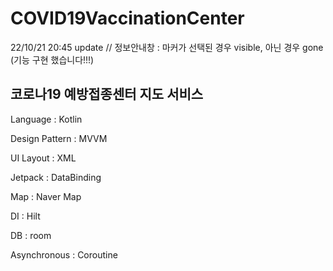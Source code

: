 # COVID19VaccinationCenter 
22/10/21 20:45 update // 정보안내창 : 마커가 선택된 경우 visible, 아닌 경우 gone (기능 구현 했습니다!!!)

## 코로나19 예방접종센터 지도 서비스

Language : Kotlin 

Design Pattern : MVVM

UI Layout : XML

Jetpack : DataBinding 

Map : Naver Map

DI : Hilt 

DB : room

Asynchronous : Coroutine

